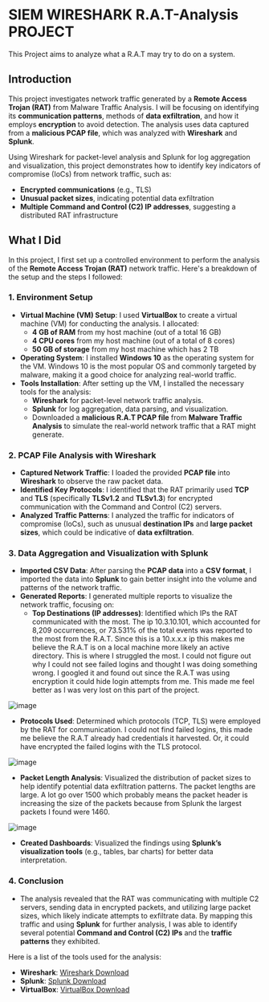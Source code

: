 # SIEM WIRESHARK R.A.T-Analysis PROJECT
This Project aims to analyze what a R.A.T may try to do on a system.

## Introduction
This project investigates network traffic generated by a **Remote Access Trojan (RAT)** from Malware Traffic Analysis. I will be focusing on identifying its **communication patterns**, methods of **data exfiltration**, and how it employs **encryption** to avoid detection. The analysis uses data captured from a **malicious PCAP file**, which was analyzed with **Wireshark** and **Splunk**.

Using Wireshark for packet-level analysis and Splunk for log aggregation and visualization, this project demonstrates how to identify key indicators of compromise (IoCs) from network traffic, such as:
- **Encrypted communications** (e.g., TLS)
- **Unusual packet sizes**, indicating potential data exfiltration
- **Multiple Command and Control (C2) IP addresses**, suggesting a distributed RAT infrastructure

## What I Did

In this project, I first set up a controlled environment to perform the analysis of the **Remote Access Trojan (RAT)** network traffic. Here's a breakdown of the setup and the steps I followed:

### 1. **Environment Setup**
   - **Virtual Machine (VM) Setup**: I used **VirtualBox** to create a virtual machine (VM) for conducting the analysis. I allocated:
     - **4 GB of RAM** from my host machine (out of a total 16 GB)
     - **4 CPU cores** from my host machine (out of a total of 8 cores)
     - **50 GB of storage** from my host machine which has 2 TB
   - **Operating System**: I installed **Windows 10** as the operating system for the VM. Windows 10 is the most popular OS and commonly targeted by malware, making it a good choice for analyzing real-world traffic.
   - **Tools Installation**: After setting up the VM, I installed the necessary tools for the analysis:
     - **Wireshark** for packet-level network traffic analysis.
     - **Splunk** for log aggregation, data parsing, and visualization.
     - Downloaded a **malicious R.A.T PCAP file** from **Malware Traffic Analysis** to simulate the real-world network traffic that a RAT might generate.

### 2. **PCAP File Analysis with Wireshark**
   - **Captured Network Traffic**: I loaded the provided **PCAP file** into **Wireshark** to observe the raw packet data.
   - **Identified Key Protocols**: I identified that the RAT primarily used **TCP** and **TLS** (specifically **TLSv1.2** and **TLSv1.3**) for encrypted communication with the Command and Control (C2) servers.
   - **Analyzed Traffic Patterns**: I analyzed the traffic for indicators of compromise (IoCs), such as unusual **destination IPs** and **large packet sizes**, which could be indicative of **data exfiltration**.

### 3. **Data Aggregation and Visualization with Splunk**
   - **Imported CSV Data**: After parsing the **PCAP data** into a **CSV format**, I imported the data into **Splunk** to gain better insight into the volume and patterns of the network traffic.
   - **Generated Reports**: I generated multiple reports to visualize the network traffic, focusing on:
     - **Top Destinations (IP addresses)**: Identified which IPs the RAT communicated with the most. The ip 10.3.10.101, which accounted for 8,209 occurrences, or 73.531% of the total events was reported to the most from the R.A.T. Since this is a 10.x.x.x ip this makes me believe the R.A.T is on a local machine more likely an active directory. This is where I struggled the most. I could not figure out why I could not see failed logins and thought I was doing something wrong. I googled it and found out since the R.A.T was using encryption it could hide login attempts from me. This made me feel better as I was very lost on this part of the project.
    
![image](https://github.com/user-attachments/assets/36731461-318b-49de-8e76-4c974f4d4ad2)


- **Protocols Used**: Determined which protocols (TCP, TLS) were employed by the RAT for communication. I could not find failed logins, this made me believe the R.A.T already had credentials it harvested. Or, it could have encrypted the failed logins with the TLS protocol.

![image](https://github.com/user-attachments/assets/5d7b6fc4-76c4-40a9-b196-76685927ea27)

- **Packet Length Analysis**: Visualized the distribution of packet sizes to help identify potential data exfiltration patterns. The packet lengths are large. A lot go over 1500 which probably means the packet header is increasing the size of the packets because from Splunk the largest packets I found were 1460.

![image](https://github.com/user-attachments/assets/af7a9a94-f06c-487d-a436-0ae3eb7e9980)

- **Created Dashboards**: Visualized the findings using **Splunk’s visualization tools** (e.g., tables, bar charts) for better data interpretation.

### 4. **Conclusion**
   - The analysis revealed that the RAT was communicating with multiple C2 servers, sending data in encrypted packets, and utilizing large packet sizes, which likely indicate attempts to exfiltrate data. By mapping this traffic and using **Splunk** for further analysis, I was able to identify several potential **Command and Control (C2) IPs** and the **traffic patterns** they exhibited.

Here is a list of the tools used for the analysis:

- **Wireshark**: [Wireshark Download](https://www.wireshark.org/download.html)
- **Splunk**: [Splunk Download](https://www.splunk.com/en_us/download.html)
- **VirtualBox**: [VirtualBox Download](https://www.virtualbox.org/wiki/Downloads)

 
